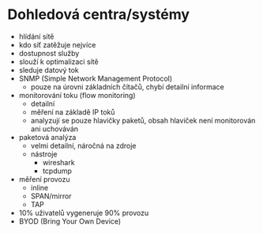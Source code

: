 # Dohledová centra/systémy
- hlídání sítě
- kdo síť zatěžuje nejvíce
- dostupnost služby
- slouží k optimalizaci sítě
- sleduje datový tok
- SNMP (Simple Network Management Protocol)
  - pouze na úrovni základních čítačů, chybí detailní informace
- monitorování toku (flow monitoring)
  - detailní
  - měření na základě IP toků
  - analyzují se pouze hlavičky paketů, obsah hlaviček není monitorován ani uchováván
- paketová analýza
  - velmi detailní, náročná na zdroje
  - nástroje
    - wireshark
    - tcpdump
- měření provozu
  - inline
  - SPAN/mirror
  - TAP
- 10% uživatelů vygeneruje 90% provozu
- BYOD (Bring Your Own Device)
